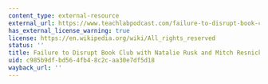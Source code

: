 ```yaml
---
content_type: external-resource
external_url: https://www.teachlabpodcast.com/failure-to-disrupt-book-club-with-natalie-rusk-and-mitch-resnick/
has_external_license_warning: true
license: https://en.wikipedia.org/wiki/All_rights_reserved
status: ''
title: Failure to Disrupt Book Club with Natalie Rusk and Mitch Resnick
uid: c985b9df-bd56-4fb4-8c2c-aa30e7df5d18
wayback_url: ''
---
```

